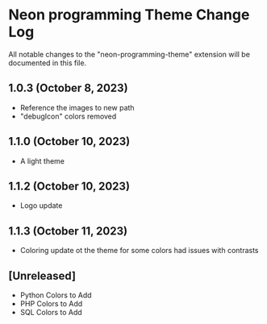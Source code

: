 # Neon programming Theme Change Log

All notable changes to the "neon-programming-theme" extension will be documented in this file.

## 1.0.3 (October 8, 2023)
- Reference the images to new path
- "debugIcon" colors removed

## 1.1.0 (October 10, 2023)
- A light theme

## 1.1.2 (October 10, 2023)
- Logo update

## 1.1.3 (October 11, 2023)
- Coloring update ot the theme for some colors had issues with contrasts

## [Unreleased]
- Python Colors to Add
- PHP Colors to Add
- SQL Colors to Add
